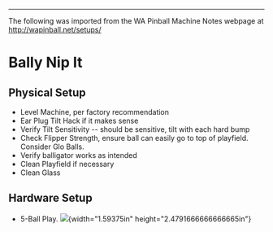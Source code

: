***
The following was imported from the WA Pinball Machine Notes webpage at http://wapinball.net/setups/
# Bally Nip It
## Physical Setup
-   Level Machine, per factory recommendation
-   Ear Plug Tilt Hack if it makes sense
-   Verify Tilt Sensitivity -- should be sensitive, tilt with each hard bump
-   Check Flipper Strength, ensure ball can easily go to top of playfield. Consider Glo Balls.
-   Verify balligator works as intended
-   Clean Playfield if necessary
-   Clean Glass
## Hardware Setup
-   5-Ball Play.
    ![](media/image1.png){width="1.59375in" height="2.4791666666666665in"}
